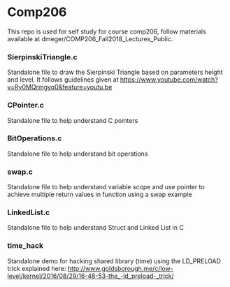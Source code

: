 # Comp206

This repo is used for self study for course comp206, follow materials available at dmeger/COMP206_Fall2018_Lectures_Public.

### SierpinskiTriangle.c
Standalone file to draw the Sierpinski Triangle based on parameters height and level. It follows guidelines given at https://www.youtube.com/watch?v=Ry0MQrmgyq0&feature=youtu.be

### CPointer.c
Standalone file to help understand C pointers

### BitOperations.c
Standalone file to help understand bit operations

### swap.c
Standalone file to help understand variable scope and use pointer to achieve multiple return values in function using a swap example

### LinkedList.c
Standalone file to help understand Struct and Linked List in C

### time_hack
Standalone demo for hacking shared library (time) using the LD_PRELOAD trick explained here:
http://www.goldsborough.me/c/low-level/kernel/2016/08/29/16-48-53-the_-ld_preload-_trick/
